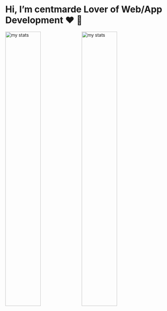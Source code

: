 # Hi, I’m centmarde Lover of Web/App Development ❤️ 👋

<img alt="my stats" align="left" width="47%" src="https://github-readme-stats.vercel.app/api/top-langs/?username=centmarde&layout=compact"/>
<img alt="my stats" align="left" width="47%"  src="https://github-readme-stats.vercel.app/api?username=centmarde&show_icons=true&locale=en&rank_icon=github" />
